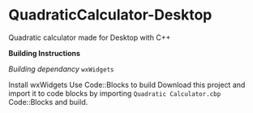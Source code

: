 # QuadraticCalculator-Desktop

Quadratic calculator made for Desktop with C++

**Building Instructions**

*Building dependancy*
`wxWidgets`

Install wxWidgets
Use Code::Blocks to build 
Download this project and import it to code blocks by importing `Quadratic Calculator.cbp` Code::Blocks and build.
